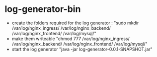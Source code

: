 # log-generator-bin

- create the folders required for the log generator : "sudo mkdir /var/log/nginx_ingress/ /var/log/nginx_backend/ /var/log/nginx_frontend/  /var/log/mysql/"
- make them writeable "chmod 777  /var/log/nginx_ingress/ /var/log/nginx_backend/ /var/log/nginx_frontend/  /var/log/mysql/"
- start the log generator "java -jar log-generator-0.0.1-SNAPSHOT.jar"

